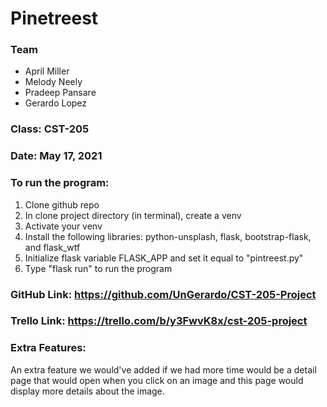 # Pinetreest

### Team
- April Miller
- Melody Neely
- Pradeep Pansare
- Gerardo Lopez

### Class: CST-205

### Date: May 17, 2021

### To run the program:
1. Clone github repo
2. In clone project directory (in terminal), create a venv
3. Activate your venv
4. Install the following libraries: python-unsplash, flask, bootstrap-flask, and flask_wtf
5. Initialize flask variable FLASK_APP and set it equal to "pintreest.py"
6. Type "flask run" to run the program

### GitHub Link: https://github.com/UnGerardo/CST-205-Project
### Trello Link: https://trello.com/b/y3FwvK8x/cst-205-project

### Extra Features:
An extra feature we would've added if we had more time would be a detail page that would open when you click on an image and this page would display more details about the image.
